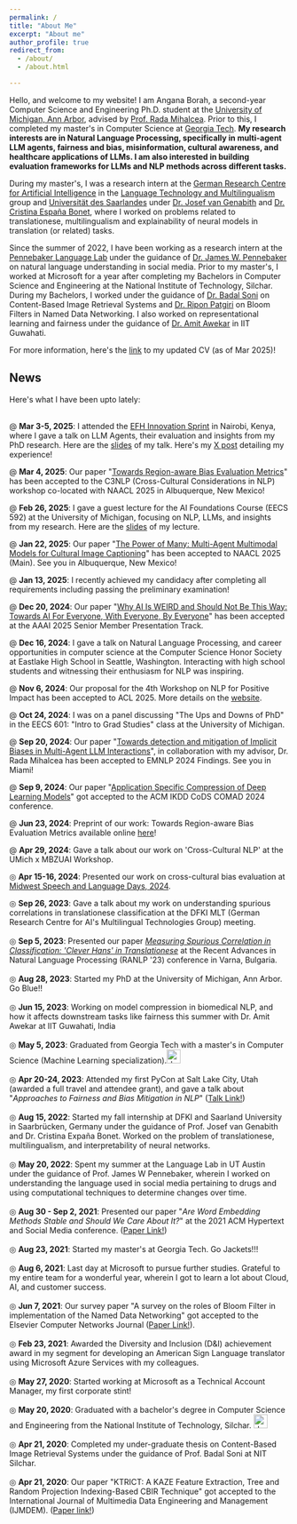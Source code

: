 ```yaml
---
permalink: /
title: "About Me"
excerpt: "About me"
author_profile: true
redirect_from: 
  - /about/
  - /about.html

--- 
```

Hello, and welcome to my website! I am Angana Borah, a second-year Computer Science and Engineering Ph.D. student at the [University of Michigan, Ann Arbor](https://cse.engin.umich.edu/academics/graduate/graduate-programs/phd-in-cse/), advised by [Prof. Rada Mihalcea](https://web.eecs.umich.edu/~mihalcea/). Prior to this, I completed my master's in Computer Science at [Georgia Tech](https://www.cc.gatech.edu/). **My research interests are in Natural Language Processing, specifically in multi-agent LLM agents, fairness and bias, misinformation, cultural awareness, and healthcare applications of LLMs. I am also interested in building evaluation frameworks for LLMs and NLP methods across different tasks.** 

During my master's, I was a research intern at the [German Research Centre for Artificial Intelligence](https://www.dfki.de/web) in the [Language Technology and Multilingualism](https://www.dfki.de/web/forschung/forschungsbereiche/sprachtechnologie-und-multilingualitaet) group and [Universität des Saarlandes](https://www.uni-saarland.de/start.html) under [Dr. Josef van Genabith](https://www.uni-saarland.de/lehrstuhl/genabith.html) and [Dr. Cristina España Bonet](https://www.dfki.de/web/forschung/forschungsbereiche/sprachtechnologie-und-multilingualitaet/mt-team), where I worked on problems related to translationese, multilingualism and explainability of neural models in translation (or related) tasks. 

Since the summer of 2022, I have been working as a research intern at the [Pennebaker Language Lab](https://www.words.live/) under the guidance of [Dr. James W. Pennebaker](https://liberalarts.utexas.edu/psychology/faculty/pennebak) on natural language understanding in social media. Prior to my master's, I worked at Microsoft for a year after completing my Bachelors in Computer Science and Engineering at the National Institute of Technology, Silchar. During my Bachelors, I worked under the guidance of [Dr. Badal Soni](http://cs.nits.ac.in/badal/) on Content-Based Image Retrieval Systems and [Dr. Ripon Patgiri](http://cs.nits.ac.in/rp/) on Bloom Filters in Named Data Networking. I also worked on representational learning and fairness under the guidance of [Dr. Amit Awekar](https://www.iitg.ac.in/awekar/) in IIT Guwahati.   

For more information, here's the [link](https://drive.google.com/file/d/1CPlpk8iF1sAr-K2PC8QlmCGAoSWtUvRD/view?usp=sharing) to my updated CV (as of Mar 2025)! 

<h2>News</h2> 

Here's what I have been upto lately: <br/><br/>

@ __Mar 3-5, 2025__: I attended the [EFH Innovation Sprint](https://www.ecosystemsfinancehealth.org/hackathon-2025) in Nairobi, Kenya, where I gave a talk on LLM Agents, their evaluation and insights from my PhD research. Here are the [slides](https://drive.google.com/file/d/1TJnVIliKfGTw45DSIWcX8KGxjWV04hMV/view?usp=sharing) of my talk. Here's my [X post](https://x.com/AnganaBorah2/status/1898087229966131603) detailing my experience! 

@ __Mar 4, 2025__: Our paper "[Towards Region-aware Bias Evaluation Metrics](https://arxiv.org/abs/2406.16152)" has been accepted to the C3NLP (Cross-Cultural Considerations in NLP) workshop co-located with NAACL 2025 in Albuquerque, New Mexico!  

@ __Feb 26, 2025__: I gave a guest lecture for the AI Foundations Course (EECS 592) at the University of Michigan, focusing on NLP, LLMs, and insights from my research. Here are the [slides](https://drive.google.com/file/d/1Rk9_pCv_cu2ptaw4ikPI5aINnCTlH00V/view?usp=sharing) of my lecture. 

@ __Jan 22, 2025__: Our paper "[The Power of Many: Multi-Agent Multimodal Models for Cultural Image Captioning](https://arxiv.org/pdf/2411.11758)" has been accepted to NAACL 2025 (Main). See you in Albuquerque, New Mexico!  

@ __Jan 13, 2025__: I recently achieved my candidacy after completing all requirements including passing the preliminary examination!

@ __Dec 20, 2024__: Our paper "[Why AI Is WEIRD and Should Not Be This Way: Towards AI For Everyone, With Everyone, By Everyone](https://arxiv.org/pdf/2410.16315)" has been accepted at the AAAI 2025 Senior Member Presentation Track. 

@ __Dec 16, 2024__: I gave a talk on Natural Language Processing, and career opportunities in computer science at the Computer Science Honor Society at Eastlake High School in Seattle, Washington. Interacting with high school students and witnessing their enthusiasm for NLP was inspiring.

@ __Nov 6, 2024__: Our proposal for the 4th Workshop on NLP for Positive Impact has been accepted to ACL 2025. More details on the [website](https://sites.google.com/view/nlp4positiveimpact). 

@ __Oct 24, 2024__: I was on a panel discussing "The Ups and Downs of PhD" in the EECS 601: "Intro to Grad Studies" class at the University of Michigan. 

@ __Sep 20, 2024__: Our paper "[Towards detection and mitigation of Implicit Biases in Multi-Agent LLM Interactions](https://arxiv.org/abs/2410.02584#:~:text=To%20mitigate%20them%2C%20we%20propose,to%20be%20the%20most%20successful.)", in collaboration with my advisor, Dr. Rada Mihalcea has been accepted to EMNLP 2024 Findings. See you in Miami! 

@ __Sep 9, 2024__: Our paper "[Application Specific Compression of Deep Learning Models](https://arxiv.org/abs/2409.05368)" got accepted to the ACM IKDD CoDS COMAD 2024 conference. 

@ __Jun 23, 2024__: Preprint of our work: Towards Region-aware Bias Evaluation Metrics available online [here](https://arxiv.org/abs/2406.16152)! 

@ __Apr 29, 2024__: Gave a talk about our work on 'Cross-Cultural NLP' at the UMich x MBZUAI Workshop. 

◎ __Apr 15-16, 2024__: Presented our work on cross-cultural bias evaluation at [Midwest Speech and Language Days, 2024](https://ai.engin.umich.edu/news/midwest-speech-and-language-days/). 

◎ __Sep 26, 2023__: Gave a talk about my work on understanding spurious correlations in translationese classification at the DFKI MLT (German Research Centre for AI's Multilingual Technologies Group) meeting. <br/><br/>
◎ __Sep 5, 2023__: Presented our paper _[Measuring Spurious Correlation in Classification: 'Clever Hans' in Translationese](https://arxiv.org/abs/2308.13170)_ at the Recent Advances in Natural Language Processing (RANLP '23) conference in Varna, Bulgaria. <br/><br/>
◎ __Aug 28, 2023__: Started my PhD at the University of Michigan, Ann Arbor. Go Blue!! <br/><br/>
◎ __Jun 15, 2023__: Working on model compression in biomedical NLP, and how it affects downstream tasks like fairness this summer with Dr. Amit Awekar at IIT Guwahati, India <br/><br/>
◎ __May 5, 2023__: Graduated from Georgia Tech with a master's in Computer Science (Machine Learning specialization).<img src="https://github.com/AnganaB/AnganaB.github.io/assets/30426258/d38e0e95-333b-4c5a-9a0d-f4e59d2f3556" alt="drawing" style="width:25px;"/><br/><br/>
◎ __Apr 20-24, 2023__: Attended my first PyCon at Salt Lake City, Utah (awarded a full travel and attendee grant), and gave a talk about "_Approaches to Fairness and Bias Mitigation in NLP_" ([Talk Link!](https://www.youtube.com/watch?v=f0bEx1yT72o)) <br/><br/>
◎ __Aug 15, 2022__: Started my fall internship at DFKI and Saarland University in Saarbrücken, Germany under the guidance of Prof. Josef van Genabith and Dr. Cristina Expaña Bonet. Worked on the problem of translationese, multilingualism, and interpretability of neural networks. <br/><br/>
◎ __May 20, 2022__: Spent my summer at the Language Lab in UT Austin under the guidance of Prof. James W Pennebaker, wherein I worked on understanding the language used in social media pertaining to drugs and using computational techniques to determine changes over time. <br/><br/>
◎ __Aug 30 - Sep 2, 2021__: Presented our paper "_Are Word Embedding Methods Stable and Should We Care About It?_" at the 2021 ACM Hypertext and Social Media conference. ([Paper Link!](https://dl.acm.org/doi/10.1145/3465336.3475098)) <br/><br/>
◎ __Aug 23, 2021__: Started my master's at Georgia Tech. Go Jackets!!! <br/><br/> 
◎ __Aug 6, 2021__: Last day at Microsoft to pursue further studies. Grateful to my entire team for a wonderful year, wherein I got to learn a lot about Cloud, AI, and customer success. <br/><br/>
◎ __Jun 7, 2021__: Our survey paper "A survey on the roles of Bloom Filter in implementation of the Named Data Networking" got accepted to the Elsevier Computer Networks Journal ([Paper Link!](https://www.sciencedirect.com/science/article/abs/pii/S1389128621002747)). <br/><br/>
◎ __Feb 23, 2021__: Awarded the Diversity and Inclusion (D&I) achievement award in my segment for developing an American Sign Language translator using Microsoft Azure Services with my colleagues. <br/><br/>
◎ __May 27, 2020__: Started working at Microsoft as a Technical Account Manager, my first corporate stint! <br/><br/>
◎ __May 20, 2020__: Graduated with a bachelor's degree in Computer Science and Engineering from the National Institute of Technology, Silchar. <img src="https://github.com/AnganaB/AnganaB.github.io/assets/30426258/d38e0e95-333b-4c5a-9a0d-f4e59d2f3556" alt="drawing" style="width:25px;"/> <br/><br/>
◎ __Apr 21, 2020__: Completed my under-graduate thesis on Content-Based Image Retrieval Systems under the guidance of Prof. Badal Soni at NIT Silchar. <br/><br/>
◎ __Apr 21, 2020__: Our paper "KTRICT: A KAZE Feature Extraction, Tree and Random Projection Indexing-Based CBIR Technique" got accepted to the International Journal of Multimedia Data Engineering and Management (IJMDEM). ([Paper link!](https://www.igi-global.com/article/ktrict-a-kaze-feature-extraction/260964))<br/><br/>







         

